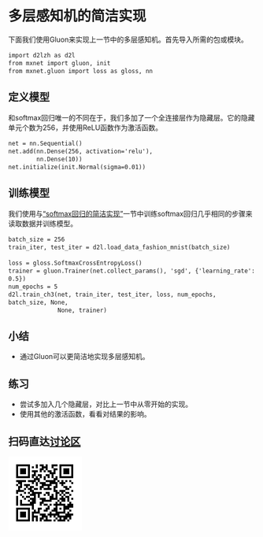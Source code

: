 # 多层感知机的简洁实现

下面我们使用Gluon来实现上一节中的多层感知机。首先导入所需的包或模块。

```{.python .input}
import d2lzh as d2l
from mxnet import gluon, init
from mxnet.gluon import loss as gloss, nn
```

## 定义模型

和softmax回归唯一的不同在于，我们多加了一个全连接层作为隐藏层。它的隐藏单元个数为256，并使用ReLU函数作为激活函数。

```{.python .input  n=5}
net = nn.Sequential()
net.add(nn.Dense(256, activation='relu'),
        nn.Dense(10))
net.initialize(init.Normal(sigma=0.01))
```

## 训练模型

我们使用与[“softmax回归的简洁实现”](softmax-regression-gluon.html)一节中训练softmax回归几乎相同的步骤来读取数据并训练模型。

```{.python .input  n=6}
batch_size = 256
train_iter, test_iter = d2l.load_data_fashion_mnist(batch_size)

loss = gloss.SoftmaxCrossEntropyLoss()
trainer = gluon.Trainer(net.collect_params(), 'sgd', {'learning_rate': 0.5})
num_epochs = 5
d2l.train_ch3(net, train_iter, test_iter, loss, num_epochs, batch_size, None,
              None, trainer)
```

## 小结

* 通过Gluon可以更简洁地实现多层感知机。

## 练习

* 尝试多加入几个隐藏层，对比上一节中从零开始的实现。
* 使用其他的激活函数，看看对结果的影响。



## 扫码直达[讨论区](https://discuss.gluon.ai/t/topic/738)

![](../img/qr_mlp-gluon.svg)
